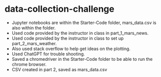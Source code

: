 # data-collection-challenge
- Jupyter notebooks are within the Starter-Code folder, mars_data.csv is also within the folder.
- Used code provided by the instructor in class in part_1_mars_news.
- Used code provided by the instructor in class to set up part_2_mars_weather.
- Also used stack overflow to help get ideas on the plotting.
- Used ChatGPT for trouble shooting.
- Saved a chromedriver in the Starter-Code folder to be able to run the chrome browser.
- CSV created in part 2, saved as mars_data.csv
